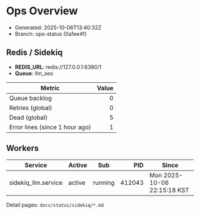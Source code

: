 # Ops Overview

- Generated: 2025-10-06T13:40:32Z
- Branch: ops-status (0a1ee4f)

## Redis / Sidekiq
- **REDIS_URL**: redis://127.0.0.1:6380/1
- **Queue**: llm_seo

| Metric | Value |
|---|---:|
| Queue backlog | 0 |
| Retries (global) | 0 |
| Dead (global) | 5 |
| Error lines (since 1 hour ago) | 1 |

## Workers
| Service | Active | Sub | PID | Since |
|---|---|---|---:|---|
| sidekiq_llm.service | active | running | 412043 | Mon 2025-10-06 22:15:18 KST |

Detail pages: `docs/status/sidekiq/*.md`

